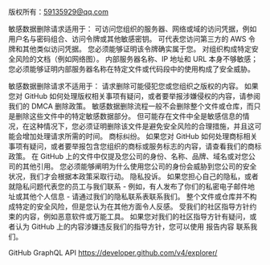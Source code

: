 版权所有：59135929@qq.com

敏感数据删除请求适用于：
可访问您组织的服务器、网络或域的访问凭据，例如用户名与密码组合、访问令牌或其他敏感密钥。
可代表您访问第三方的 AWS 令牌和其他类似访问凭据。 您必须能够证明该令牌确实属于您。
对组织构成特定安全风险的文档（例如网络图）。 内部服务器名称、IP 地址和 URL 本身不够敏感；您必须能够证明内部服务器名称在特定文件或代码段中的使用构成了安全威胁。

敏感数据删除请求不适用于：
请求删除可能侵犯您或您组织之版权的内容。 如果您对 GitHub 如何处理版权相关事项有疑问，或者要举报涉嫌侵权的内容，请参阅我们的 DMCA 删除政策。 敏感数据删除流程一般不会删除整个文件或仓库，而只是删除这些文件中的特定敏感数据部分。 但可能存在文件中全是敏感信息的情况，在这种情况下，您必须证明删除该文件是避免安全风险的合理措施，并且这可能会增加处理请求所需的时间。
商标纠纷。 如果您对 GitHub 如何处理商标相关事项有疑问，或者要举报包含您组织的商标或服务标志的内容，请查看我们的商标政策。
在 GitHub 上的文件中仅提及您公司的身份、名称、品牌、域名或对您公司的其他引用。 您必须能够阐明为什么使用您公司的身份会威胁到您公司的安全状况，我们才会根据本政策采取行动。
隐私投诉。 如果您担心自己的隐私，或者就隐私问题代表您的员工与我们联系 - 例如，有人发布了你们的私密电子邮件地址或其他个人信息 - 请通过我们的隐私联系表联系我们。
整个文件或仓库并不构成特定的安全风险，但是您认为在其他方面令人反感。
受我们的社区指导方针约束的内容，例如恶意软件或万能工具。 如果您对我们的社区指导方针有疑问，或者认为 GitHub 上的内容涉嫌违反我们的指导方针，您可以使用 报告内容 联系我们。

GitHub GraphQL API
https://developer.github.com/v4/explorer/
